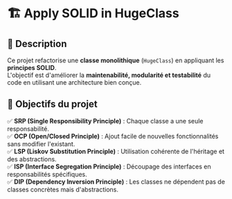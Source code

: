 # 🏗️ Apply SOLID in HugeClass

## 📌 Description
Ce projet refactorise une **classe monolithique** (`HugeClass`) en appliquant les **principes SOLID**.  
L'objectif est d'améliorer la **maintenabilité, modularité et testabilité** du code en utilisant une architecture bien conçue.

## 🚀 Objectifs du projet
✅ **SRP (Single Responsibility Principle)** : Chaque classe a une seule responsabilité.  
✅ **OCP (Open/Closed Principle)** : Ajout facile de nouvelles fonctionnalités sans modifier l'existant.  
✅ **LSP (Liskov Substitution Principle)** : Utilisation cohérente de l'héritage et des abstractions.  
✅ **ISP (Interface Segregation Principle)** : Découpage des interfaces en responsabilités spécifiques.  
✅ **DIP (Dependency Inversion Principle)** : Les classes ne dépendent pas de classes concrètes mais d'abstractions.

